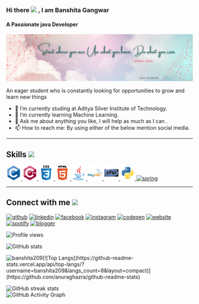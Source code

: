

### Hi there <!--👋--> <img src = "https://raw.githubusercontent.com/MartinHeinz/MartinHeinz/master/wave.gif" width = 50px> , I am Banshita Gangwar
#### A Passionate java Developer
![A Passionate java Developer](https://github.com/banshita209/banshita209/blob/master/banner1.png)

An eager student who is constantly looking for opportunities to grow and learn new things
- 🔭 I’m currently studing at Aditya Silver Institute of Technology.
- 🌱 I’m currently learning Machine Learning.
- 💬 Ask me about anything you like, I will help as much as I can .   
- 📫 How to reach me: By using either of the below mention social media.
<hr>

<!--<h3 align="left">Languages and Tools:</h3>-->
<h2> Skills <img src = "https://media2.giphy.com/media/QssGEmpkyEOhBCb7e1/giphy.gif?cid=ecf05e47a0n3gi1bfqntqmob8g9aid1oyj2wr3ds3mg700bl&rid=giphy.gif" width = 32px> </h2>
<p align="left"> <a href="https://www.cprogramming.com/" target="_blank"> <img src="https://raw.githubusercontent.com/devicons/devicon/master/icons/c/c-original.svg" alt="c" width="40" height="40"/> </a> <a href="https://www.w3schools.com/cpp/" target="_blank"> <img src="https://raw.githubusercontent.com/devicons/devicon/master/icons/cplusplus/cplusplus-original.svg" alt="cplusplus" width="40" height="40"/> </a> <a href="https://www.w3schools.com/css/" target="_blank"> <img src="https://raw.githubusercontent.com/devicons/devicon/master/icons/css3/css3-original-wordmark.svg" alt="css3" width="40" height="40"/> </a> <a href="https://www.w3.org/html/" target="_blank"> <img src="https://raw.githubusercontent.com/devicons/devicon/master/icons/html5/html5-original-wordmark.svg" alt="html5" width="40" height="40"/> </a> <a href="https://www.java.com" target="_blank"> <img src="https://raw.githubusercontent.com/devicons/devicon/master/icons/java/java-original.svg" alt="java" width="40" height="40"/> </a> <a href="https://www.mysql.com/" target="_blank"> <img src="https://raw.githubusercontent.com/devicons/devicon/master/icons/mysql/mysql-original-wordmark.svg" alt="mysql" width="40" height="40"/> </a> <a href="https://www.php.net" target="_blank"> <img src="https://raw.githubusercontent.com/devicons/devicon/master/icons/php/php-original.svg" alt="php" width="40" height="40"/> </a> <a href="https://www.python.org" target="_blank"> <img src="https://raw.githubusercontent.com/devicons/devicon/master/icons/python/python-original.svg" alt="python" width="40" height="40"/> </a> <a href="https://spring.io/" target="_blank"> <img src="https://www.vectorlogo.zone/logos/springio/springio-icon.svg" alt="spring" width="40" height="40"/> </a> </p>

<hr>

<h2> Connect with me <img src='https://raw.githubusercontent.com/ShahriarShafin/ShahriarShafin/main/Assets/handshake.gif' width="100px"> </h2>

[<img src='https://cdn.jsdelivr.net/npm/simple-icons@3.0.1/icons/github.svg' alt='github' height='40'>](https://github.com/banshita209)  [<img src='https://cdn.jsdelivr.net/npm/simple-icons@3.0.1/icons/linkedin.svg' alt='linkedin' height='40'>](https://www.linkedin.com/in/banshita-gangwar/)  [<img src='https://cdn.jsdelivr.net/npm/simple-icons@3.0.1/icons/facebook.svg' alt='facebook' height='40'>](https://www.facebook.com/Banshita-Gangwar)  [<img src='https://cdn.jsdelivr.net/npm/simple-icons@3.0.1/icons/instagram.svg' alt='instagram' height='40'>](https://www.instagram.com/banshita_gangwar/)  [<img src='https://cdn.jsdelivr.net/npm/simple-icons@3.0.1/icons/codepen.svg' alt='codepen' height='40'>](https://codepen.io/bansi20)  [<img src='https://cdn.jsdelivr.net/npm/simple-icons@3.0.1/icons/icloud.svg' alt='website' height='40'>](https://banshitagangwar.github.io/)  [<img src='https://cdn.jsdelivr.net/npm/simple-icons@3.0.1/icons/spotify.svg' alt='spotify' height='40'>](https://open.spotify.com/user/xtli9sp9pc584j883efyp3apa?si=Tz06m9OXR7KDuVeHJ7ByFQ)  [<img src='https://cdn.jsdelivr.net/npm/simple-icons@3.0.1/icons/blogger.svg' alt='blogger' height='40'>](https://canibeunknown.blogspot.com/)  

![Profile views](https://gpvc.arturio.dev/banshita209)  

![GitHub stats](https://github-readme-stats.vercel.app/api?username=banshita209&show_icons=true&count_private=true) 

<p><img align="left" src="https://github-readme-stats.vercel.app/api/top-langs?username=banshita209&show_icons=true&locale=en&layout=compact&langs_count=8" alt="banshita209" /></p>
[![Top Langs](https://github-readme-stats.vercel.app/api/top-langs/?username=banshita209&langs_count=8&layout=compact)](https://github.com/anuraghazra/github-readme-stats)


![GitHub streak stats](https://github-readme-streak-stats.herokuapp.com/?user=banshita209)  
![GitHub Activity Graph](https://activity-graph.herokuapp.com/graph?username=banshita209)  



